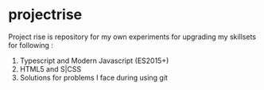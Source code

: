 # projectrise
Project rise is repository for my own experiments for upgrading my skillsets for following :
1) Typescript and Modern Javascript (ES2015+)
2) HTML5 and S|CSS 
3) Solutions for problems I face during using git
